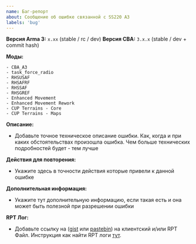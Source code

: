 ```yaml
---
name: Баг-репорт
about: Сообщение об ошибке связанной с SS220 A3
labels: 'bug'
---
```


**Версия Arma 3:** `x.xx` (stable / rc / dev)
**Версия CBA:** `3.x.x` (stable / dev + commit hash)

**Моды:**
```
- CBA_A3 
- task_force_radio 
- RHSUSAF 
- RHSAFRF 
- RHSSAF
- RHSGREF
- Enhanced Movement
- Enhanced Movement Rework
- CUP Terrains - Core
- CUP Terrains - Maps
```

**Описание:**
- Добавьте точное техническое описание ошибки. Как, когда и при каких обстоятельствах произошла ошибка. Чем больше технических подробностей будет - тем лучше

**Действия для повторения:**
- Укажите здесь в точности действия которые привели к данной ошибке

**Дополнительная информация:**
- Укажите тут дополнительную информацию, если такая есть и она может быть полезной при разрешении ошибки

**RPT Лог:**
- Добавьте ссылку на ([gist](https://gist.github.com) или [pastebin](http://pastebin.com)) на клиентский и/или RPT Файл. Инструкция как найти RPT логи [тут](https://community.bistudio.com/wiki/Crash_Files#Arma_3).
